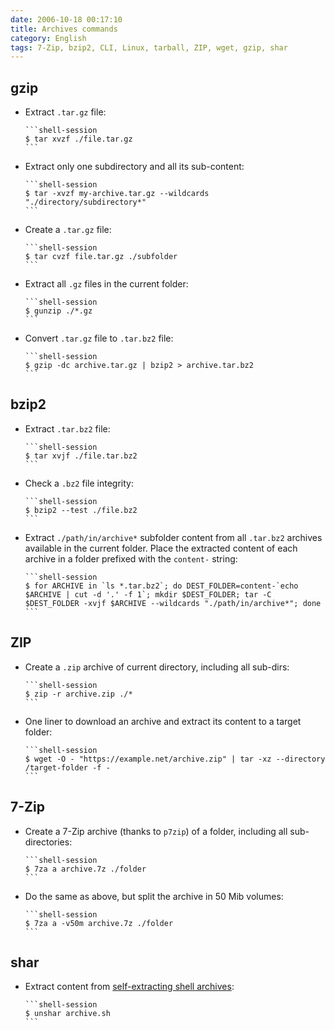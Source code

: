```yaml
---
date: 2006-10-18 00:17:10
title: Archives commands
category: English
tags: 7-Zip, bzip2, CLI, Linux, tarball, ZIP, wget, gzip, shar
---
```


## gzip

  * Extract `.tar.gz` file:

        ```shell-session
        $ tar xvzf ./file.tar.gz
        ```

  * Extract only one subdirectory and all its sub-content:

        ```shell-session
        $ tar -xvzf my-archive.tar.gz --wildcards "./directory/subdirectory*"
        ```

  * Create a `.tar.gz` file:

        ```shell-session
        $ tar cvzf file.tar.gz ./subfolder
        ```

  * Extract all `.gz` files in the current folder:

        ```shell-session
        $ gunzip ./*.gz
        ```

  * Convert `.tar.gz` file to `.tar.bz2` file:

        ```shell-session
        $ gzip -dc archive.tar.gz | bzip2 > archive.tar.bz2
        ```

## bzip2

  * Extract `.tar.bz2` file:

        ```shell-session
        $ tar xvjf ./file.tar.bz2
        ```

  * Check a `.bz2` file integrity:

        ```shell-session
        $ bzip2 --test ./file.bz2
        ```

  * Extract `./path/in/archive*` subfolder content from all `.tar.bz2` archives available in the current folder. Place the extracted content of each archive in a folder prefixed with the `content-` string:

        ```shell-session
        $ for ARCHIVE in `ls *.tar.bz2`; do DEST_FOLDER=content-`echo $ARCHIVE | cut -d '.' -f 1`; mkdir $DEST_FOLDER; tar -C $DEST_FOLDER -xvjf $ARCHIVE --wildcards "./path/in/archive*"; done
        ```

## ZIP

  * Create a `.zip` archive of current directory, including all sub-dirs:

        ```shell-session
        $ zip -r archive.zip ./*
        ```

  * One liner to download an archive and extract its content to a target folder:
  
        ```shell-session
        $ wget -O - "https://example.net/archive.zip" | tar -xz --directory /target-folder -f -
        ```

## 7-Zip

  * Create a 7-Zip archive (thanks to `p7zip`) of a folder, including all sub-directories:

        ```shell-session
        $ 7za a archive.7z ./folder
        ```

  * Do the same as above, but split the archive in 50 Mib volumes:

        ```shell-session
        $ 7za a -v50m archive.7z ./folder
        ```

## shar

  * Extract content from [self-extracting shell archives](https://en.wikipedia.org/wiki/Shar):

        ```shell-session
        $ unshar archive.sh
        ```
